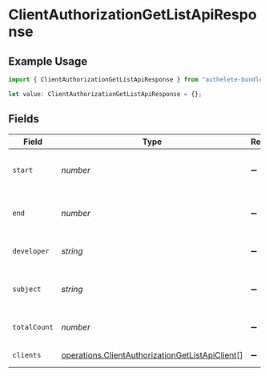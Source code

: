 # ClientAuthorizationGetListApiResponse

## Example Usage

```typescript
import { ClientAuthorizationGetListApiResponse } from "authelete-bundled/models/operations";

let value: ClientAuthorizationGetListApiResponse = {};
```

## Fields

| Field                                                                                                              | Type                                                                                                               | Required                                                                                                           | Description                                                                                                        |
| ------------------------------------------------------------------------------------------------------------------ | ------------------------------------------------------------------------------------------------------------------ | ------------------------------------------------------------------------------------------------------------------ | ------------------------------------------------------------------------------------------------------------------ |
| `start`                                                                                                            | *number*                                                                                                           | :heavy_minus_sign:                                                                                                 | Start index of search results (inclusive).<br/>                                                                    |
| `end`                                                                                                              | *number*                                                                                                           | :heavy_minus_sign:                                                                                                 | End index of search results (exclusive).<br/>                                                                      |
| `developer`                                                                                                        | *string*                                                                                                           | :heavy_minus_sign:                                                                                                 | Unique ID of a client developer.<br/>                                                                              |
| `subject`                                                                                                          | *string*                                                                                                           | :heavy_minus_sign:                                                                                                 | Unique user ID of an end-user.<br/>                                                                                |
| `totalCount`                                                                                                       | *number*                                                                                                           | :heavy_minus_sign:                                                                                                 | Unique ID of a client developer.<br/>                                                                              |
| `clients`                                                                                                          | [operations.ClientAuthorizationGetListApiClient](../../models/operations/clientauthorizationgetlistapiclient.md)[] | :heavy_minus_sign:                                                                                                 | An array of clients.<br/>                                                                                          |